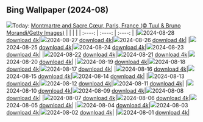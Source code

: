 ## Bing Wallpaper (2024-08)
![](https://cn.bing.com/th?id=OHR.ParalympicsParis_EN-GB7216458209_UHD.jpg&w=1000)Today: [Montmartre and Sacre Cœur, Paris, France (© Tuul & Bruno Morandi/Getty Images)](https://cn.bing.com/th?id=OHR.ParalympicsParis_EN-GB7216458209_UHD.jpg&rf=LaDigue_UHD.jpg&pid=hp&w=3840&h=2160&rs=1&c=4)
|      |      |      |
| :----: | :----: | :----: |
|![](https://cn.bing.com/th?id=OHR.ParalympicsParis_EN-GB7216458209_UHD.jpg&pid=hp&w=384&h=216&rs=1&c=4)2024-08-28 [download 4k](https://cn.bing.com/th?id=OHR.ParalympicsParis_EN-GB7216458209_UHD.jpg&rf=LaDigue_UHD.jpg&pid=hp&w=3840&h=2160&rs=1&c=4)|![](https://cn.bing.com/th?id=OHR.YoungCaiman_EN-GB2726345456_UHD.jpg&pid=hp&w=384&h=216&rs=1&c=4)2024-08-27 [download 4k](https://cn.bing.com/th?id=OHR.YoungCaiman_EN-GB2726345456_UHD.jpg&rf=LaDigue_UHD.jpg&pid=hp&w=3840&h=2160&rs=1&c=4)|![](https://cn.bing.com/th?id=OHR.PalmyraAtoll_EN-GB5731259364_UHD.jpg&pid=hp&w=384&h=216&rs=1&c=4)2024-08-26 [download 4k](https://cn.bing.com/th?id=OHR.PalmyraAtoll_EN-GB5731259364_UHD.jpg&rf=LaDigue_UHD.jpg&pid=hp&w=3840&h=2160&rs=1&c=4)|
|![](https://global.bing.com/th?id=OHR.SwiftcurrentLake_EN-GB9627605146_UHD.jpg&pid=hp&w=384&h=216&rs=1&c=4)2024-08-25 [download 4k](https://global.bing.com/th?id=OHR.SwiftcurrentLake_EN-GB9627605146_UHD.jpg)|![](https://global.bing.com/th?id=OHR.NottingHillCarnival2024_EN-GB9324576606_UHD.jpg&pid=hp&w=384&h=216&rs=1&c=4)2024-08-24 [download 4k](https://global.bing.com/th?id=OHR.NottingHillCarnival2024_EN-GB9324576606_UHD.jpg)|![](https://global.bing.com/th?id=OHR.PrasatPhanom_EN-GB8973986476_UHD.jpg&pid=hp&w=384&h=216&rs=1&c=4)2024-08-23 [download 4k](https://global.bing.com/th?id=OHR.PrasatPhanom_EN-GB8973986476_UHD.jpg)|
|![](https://global.bing.com/th?id=OHR.OceanCityMD_EN-GB9234380892_UHD.jpg&pid=hp&w=384&h=216&rs=1&c=4)2024-08-22 [download 4k](https://global.bing.com/th?id=OHR.OceanCityMD_EN-GB9234380892_UHD.jpg)|![](https://global.bing.com/th?id=OHR.NazcaBooby_EN-GB8876355438_UHD.jpg&pid=hp&w=384&h=216&rs=1&c=4)2024-08-21 [download 4k](https://global.bing.com/th?id=OHR.NazcaBooby_EN-GB8876355438_UHD.jpg)|![](https://global.bing.com/th?id=OHR.TetonSunrise_EN-GB8561222784_UHD.jpg&pid=hp&w=384&h=216&rs=1&c=4)2024-08-20 [download 4k](https://global.bing.com/th?id=OHR.TetonSunrise_EN-GB8561222784_UHD.jpg)|
|![](https://global.bing.com/th?id=OHR.HuntingtonBeach_EN-GB8055727268_UHD.jpg&pid=hp&w=384&h=216&rs=1&c=4)2024-08-19 [download 4k](https://global.bing.com/th?id=OHR.HuntingtonBeach_EN-GB8055727268_UHD.jpg)|![](https://global.bing.com/th?id=OHR.GarlicFestival2024_EN-GB7313189944_UHD.jpg&pid=hp&w=384&h=216&rs=1&c=4)2024-08-18 [download 4k](https://global.bing.com/th?id=OHR.GarlicFestival2024_EN-GB7313189944_UHD.jpg)|![](https://global.bing.com/th?id=OHR.AlfanzinaLighthouse_EN-GB7045122942_UHD.jpg&pid=hp&w=384&h=216&rs=1&c=4)2024-08-17 [download 4k](https://global.bing.com/th?id=OHR.AlfanzinaLighthouse_EN-GB7045122942_UHD.jpg)|
|![](https://global.bing.com/th?id=OHR.JapanRollerCoaster_EN-GB6456877241_UHD.jpg&pid=hp&w=384&h=216&rs=1&c=4)2024-08-16 [download 4k](https://global.bing.com/th?id=OHR.JapanRollerCoaster_EN-GB6456877241_UHD.jpg)|![](https://global.bing.com/th?id=OHR.HangCave_EN-GB5986425507_UHD.jpg&pid=hp&w=384&h=216&rs=1&c=4)2024-08-15 [download 4k](https://global.bing.com/th?id=OHR.HangCave_EN-GB5986425507_UHD.jpg)|![](https://global.bing.com/th?id=OHR.WatarrkaLizard_EN-GB7369918232_UHD.jpg&pid=hp&w=384&h=216&rs=1&c=4)2024-08-14 [download 4k](https://global.bing.com/th?id=OHR.WatarrkaLizard_EN-GB7369918232_UHD.jpg)|
|![](https://global.bing.com/th?id=OHR.DugiOtokCroatia_EN-GB9621673389_UHD.jpg&pid=hp&w=384&h=216&rs=1&c=4)2024-08-13 [download 4k](https://global.bing.com/th?id=OHR.DugiOtokCroatia_EN-GB9621673389_UHD.jpg)|![](https://global.bing.com/th?id=OHR.ElephantsAmboseli_EN-GB4173490150_UHD.jpg&pid=hp&w=384&h=216&rs=1&c=4)2024-08-12 [download 4k](https://global.bing.com/th?id=OHR.ElephantsAmboseli_EN-GB4173490150_UHD.jpg)|![](https://global.bing.com/th?id=OHR.TofinoVancouver_EN-GB3629180467_UHD.jpg&pid=hp&w=384&h=216&rs=1&c=4)2024-08-11 [download 4k](https://global.bing.com/th?id=OHR.TofinoVancouver_EN-GB3629180467_UHD.jpg)|
|![](https://global.bing.com/th?id=OHR.JoshuaTreeNP_EN-GB1169305265_UHD.jpg&pid=hp&w=384&h=216&rs=1&c=4)2024-08-10 [download 4k](https://global.bing.com/th?id=OHR.JoshuaTreeNP_EN-GB1169305265_UHD.jpg)|![](https://global.bing.com/th?id=OHR.BristolBalloonFiesta2024_EN-GB5744730173_UHD.jpg&pid=hp&w=384&h=216&rs=1&c=4)2024-08-09 [download 4k](https://global.bing.com/th?id=OHR.BristolBalloonFiesta2024_EN-GB5744730173_UHD.jpg)|![](https://global.bing.com/th?id=OHR.SpottedOwlet_EN-GB7230363465_UHD.jpg&pid=hp&w=384&h=216&rs=1&c=4)2024-08-08 [download 4k](https://global.bing.com/th?id=OHR.SpottedOwlet_EN-GB7230363465_UHD.jpg)|
|![](https://global.bing.com/th?id=OHR.RhinelandVineyards_EN-GB0382871701_UHD.jpg&pid=hp&w=384&h=216&rs=1&c=4)2024-08-07 [download 4k](https://global.bing.com/th?id=OHR.RhinelandVineyards_EN-GB0382871701_UHD.jpg)|![](https://global.bing.com/th?id=OHR.MolokiniHawaii_EN-GB7304592210_UHD.jpg&pid=hp&w=384&h=216&rs=1&c=4)2024-08-06 [download 4k](https://global.bing.com/th?id=OHR.MolokiniHawaii_EN-GB7304592210_UHD.jpg)|![](https://global.bing.com/th?id=OHR.HertfordshireLavender_EN-GB8608001356_UHD.jpg&pid=hp&w=384&h=216&rs=1&c=4)2024-08-05 [download 4k](https://global.bing.com/th?id=OHR.HertfordshireLavender_EN-GB8608001356_UHD.jpg)|
|![](https://global.bing.com/th?id=OHR.GimignanoTuscany_EN-GB0016765846_UHD.jpg&pid=hp&w=384&h=216&rs=1&c=4)2024-08-04 [download 4k](https://global.bing.com/th?id=OHR.GimignanoTuscany_EN-GB0016765846_UHD.jpg)|![](https://global.bing.com/th?id=OHR.WulongKarst_EN-GB8759537408_UHD.jpg&pid=hp&w=384&h=216&rs=1&c=4)2024-08-03 [download 4k](https://global.bing.com/th?id=OHR.WulongKarst_EN-GB8759537408_UHD.jpg)|![](https://global.bing.com/th?id=OHR.TrunkBay_EN-GB8816603455_UHD.jpg&pid=hp&w=384&h=216&rs=1&c=4)2024-08-02 [download 4k](https://global.bing.com/th?id=OHR.TrunkBay_EN-GB8816603455_UHD.jpg)|
|![](https://global.bing.com/th?id=OHR.KaptaiLake_EN-GB8876933727_UHD.jpg&pid=hp&w=384&h=216&rs=1&c=4)2024-08-01 [download 4k](https://global.bing.com/th?id=OHR.KaptaiLake_EN-GB8876933727_UHD.jpg)|